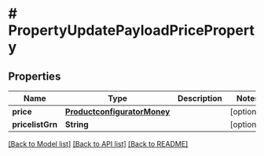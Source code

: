 # # PropertyUpdatePayloadPriceProperty


## Properties 


Name | Type | Description | Notes
------------ | ------------- | ------------- | -------------
**price**| [**ProductconfiguratorMoney**](ProductconfiguratorMoney.md) |   | [optional]
**pricelistGrn**| **String** |   | [optional]


[[Back to Model list]](../../README.md#models) [[Back to API list]](../../README.md#endpoints) [[Back to README]](../../README.md)

